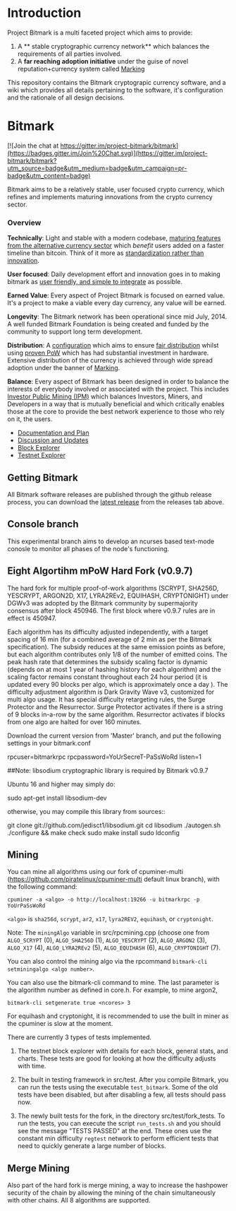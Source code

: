 # Introduction

Project Bitmark is a multi faceted project which aims to provide:

1. A ** stable cryptographic currency network** which balances the requirements of all parties involved.
2. A **far reaching adoption initiative** under the guise of novel reputation+currency system called [Marking](https://github.com/project-bitmark/marking/wiki)

This repository contains the Bitmark cryptograpic currency software, and a wiki which provides all details pertaining to the software, it's configuration and the rationale of all design decisions.

# Bitmark

[![Join the chat at https://gitter.im/project-bitmark/bitmark](https://badges.gitter.im/Join%20Chat.svg)](https://gitter.im/project-bitmark/bitmark?utm_source=badge&utm_medium=badge&utm_campaign=pr-badge&utm_content=badge)

Bitmark aims to be a relatively stable, user focused crypto currency, which refines and implements maturing innovations from the crypto currency sector.

### Overview
**Technically**: Light and stable with a modern codebase, [maturing features from the alternative currency sector](https://github.com/project-bitmark/bitmark/wiki#maturing-innovations) which *benefit* users added on a faster timeline than bitcoin. Think of it more as [standardization rather than innovation](https://github.com/project-bitmark/bitmark/wiki#relatively-stable).

**User focused**: Daily development effort and innovation goes in to making bitmark as [user friendly, and simple to integrate](https://github.com/project-bitmark/bitmark/wiki#user-focused) as possible.

**Earned Value**: Every aspect of Project Bitmark is focused on earned value. It's a project to make a viable every day currency, any value will be earned. 

**Longevity**: The Bitmark network has been operational since mid July, 2014. A well funded Bitmark Foundation is being created and funded by the community to support long term development. 

**Distribution**: A [configuration](https://github.com/project-bitmark/bitmark/wiki#block-chain-parameters) which aims to ensure [fair distribution](https://github.com/project-bitmark/bitmark/wiki/Currency#supply-and-distribution) whilst using [proven PoW](https://github.com/project-bitmark/bitmark/wiki#proof-of-work) which has had substantial investment in hardware. Extensive distribution of the currency is achieved through wide spread adoption under the banner of [Marking](https://github.com/project-bitmark/marking/wiki).

**Balance**: Every aspect of Bitmark has been designed in order to balance the interests of everybody involved or associated with the project. This includes [Investor Public Mining (IPM)](https://github.com/project-bitmark/bitmark/wiki/IPM-Pool) which balances Investors, Miners, and Developers in a way that is mutually beneficial and which critically enables those at the core to provide the best network experience to those who rely on it, the users.

* [Documentation and Plan](https://github.com/project-bitmark/bitmark/wiki)
* [Discussion and Updates](https://bitcointalk.org/index.php?topic=660544.0)
* [Block Explorer](http://explorer.bitmark.co)
* [Testnet Explorer](http://explorer.bitmark.co/testnet)

## Getting Bitmark

All Bitmark software releases are published through the github release process, you can download the [latest release](https://github.com/project-bitmark/bitmark/releases) from the releases tab above.
## Console branch
This experimental branch aims to develop an ncurses based text-mode conosle to monitor all phases of the node's functioning.

## Eight Algortihm mPoW Hard Fork (v0.9.7)

The hard fork for multiple proof-of-work algorithms (SCRYPT, SHA256D, YESCRYPT, ARGON2D, X17, LYRA2REv2, EQUIHASH, CRYPTONIGHT) under DGWv3 was adopted by the Bitmark community by supermajority consensus after block 450946. The first block where v0.9.7 rules are in effect is 450947. 

Each algorithm has its difficulty adjusted independently, with a target spacing of 16 min (for a combined average of  2 min as per the Bitmark specification). 
The subsidy reduces at the same emission points as before, but each algorithm contributes only 1/8 of the number of emitted coins. The peak hash rate that determines the subsidy scaling factor is dynamic (depends on at most 1 year of hashing history for each algorithm) and the scaling factor remains constant throughout each 24 hour period (it is updated every 90 blocks per algo, which is approximately once a day ). 
The difficulty adjustment algorithm is Dark Gravity Wave v3, customized for multi algo usage. It has special difficulty retargeting rules, the Surge Protector and the Resurrector. Surge Protector activates if there is a string of 9 blocks in-a-row by the same algorithm. Resurrector activates if blocks from one algo are halted for over 160 minutes.

Download the current version from 'Master' branch, and put the following settings in your bitmark.conf

rpcuser=bitmarkrpc
rpcpassword=YoUrSecreT-PaSsWoRd
listen=1


##Note: libsodium cryptographic library is required by Bitmark v0.9.7

Ubuntu 16 and higher may simply do:

  sudo apt-get install libsodium-dev

otherwise, you may compile this library from sources::

  git clone git://github.com/jedisct1/libsodium.git
  cd libsodium
  ./autogen.sh
  ./configure && make check
  sudo make install
  sudo ldconfig


## Mining
You can mine all algorithms using our fork of cpuminer-multi (https://github.com/piratelinux/cpuminer-multi default linux branch), with the following command:

`cpuminer -a <algo> -o http://localhost:19266 -u bitmarkrpc -p YoUrPaSsWoRd`

`<algo>` is `sha256d`, `scrypt`, `ar2`, `x17`, `lyra2REV2`, `equihash`, or `cryptonight`.

Note: The `miningAlgo` variable in src/rpcmining.cpp (choose one from `ALGO_SCRYPT` (0), `ALGO_SHA256D` (1), `ALGO_YESCRYPT` (2), `ALGO_ARGON2` (3), `ALGO_X17` (4), `ALGO_LYRA2REv2` (5), `ALGO_EQUIHASH` (6), `ALGO_CRYPTONIGHT` (7).
      
You can also control the mining algo via the rpcommand `bitmark-cli setminingalgo <algo number>`.

You can also use the bitmark-cli command to mine. The last parameter is the algorithm number as defined in core.h. For example, to mine argon2,

`bitmark-cli setgenerate true <ncores> 3`

For equihash and cryptonight, it is recommended to use the built in miner as the cpuminer is slow at the moment.

There are currently 3 types of tests implemented.

1) The testnet block explorer with details for each block, general stats, and charts. These tests are good for looking at how the difficulty adjusts with time.

2) The built in testing framework in src/test. After you compile Bitmark, you can run the tests using the executable `test_bitmark`. Some of the old tests have been disabled, but after disabling a few, all tests should pass now.

3) The newly built tests for the fork, in the directory src/test/fork_tests. To run the tests, you can execute the script `run_tests.sh` and you should see the message "TESTS PASSED" at the end. These ones use the constant min difficulty `regtest` network to perform efficient tests that need to quickly generate a large number of blocks.

## Merge Mining

Also part of the hard fork is merge mining, a way to increase the hashpower security of the chain by allowing the mining of the chain simultaneously with other chains. All 8 algorithms are supported.
